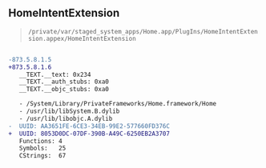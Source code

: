 ## HomeIntentExtension

> `/private/var/staged_system_apps/Home.app/PlugIns/HomeIntentExtension.appex/HomeIntentExtension`

```diff

-873.5.8.1.5
+873.5.8.1.6
   __TEXT.__text: 0x234
   __TEXT.__auth_stubs: 0xa0
   __TEXT.__objc_stubs: 0xa0

   - /System/Library/PrivateFrameworks/Home.framework/Home
   - /usr/lib/libSystem.B.dylib
   - /usr/lib/libobjc.A.dylib
-  UUID: AA3651FE-6CE3-34EB-99E2-577660FD376C
+  UUID: 8053D0DC-07DF-390B-A49C-6250EB2A3707
   Functions: 4
   Symbols:   25
   CStrings:  67

```
